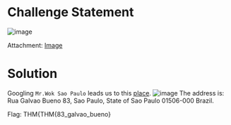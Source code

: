 # Challenge Statement
![image](https://github.com/user-attachments/assets/3adf8864-3540-4a5a-a4be-65ef0393082d)

Attachment: [Image](https://github.com/harishkannan05/THM-HackfinityBattle-Writeup/blob/main/Attachments/beco-batman-2-1741192876782.png)

# Solution
Googling `Mr.Wok Sao Paulo` leads us to this [place](https://www.tripadvisor.ie/Restaurant_Review-g303631-d14802491-Reviews-Mr_Wok-Sao_Paulo_State_of_Sao_Paulo.html).
![image](https://github.com/user-attachments/assets/c0475283-70c6-444a-a64e-892f8c35da1a)
The address is: Rua Galvao Bueno 83, Sao Paulo, State of Sao Paulo 01506-000 Brazil.

Flag: THM{THM{83_galvao_bueno}
